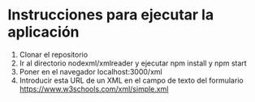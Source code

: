 # Instrucciones para ejecutar la aplicación
1. Clonar el repositorio
2. Ir al directorio nodexml/xmlreader y ejecutar npm install y npm start
3. Poner en el navegador localhost:3000/xml
4. Introducir esta URL de un XML en el campo de texto del formulario https://www.w3schools.com/xml/simple.xml